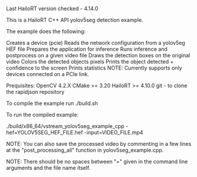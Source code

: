 Last HailoRT version checked - 4.14.0

This is a HailoRT C++ API yolov5seg detection example.

The example does the following:

Creates a device (pcie)
Reads the network configuration from a yolov5eg HEF file
Prepares the application for inference
Runs inference and postprocess on a given video file
Draws the detection boxes on the original video
Colors the detected objects pixels
Prints the object detected + confidence to the screen
Prints statistics
NOTE: Currently supports only devices connected on a PCIe link.

Prequisites: OpenCV 4.2.X CMake >= 3.20 HailoRT >= 4.10.0 git - to clone the rapidjson repository

To compile the example run ./build.sh

To run the compiled example:

./build/x86_64/vstream_yolov5seg_example_cpp -hef=YOLOV5SEG_HEF_FILE.hef -input=VIDEO_FILE.mp4

NOTE: You can also save the processed video by commenting in a few lines at the "post_processing_all" function in yolov5seg_example.cpp.

NOTE: There should be no spaces between "=" given in the command line arguments and the file name itself.
